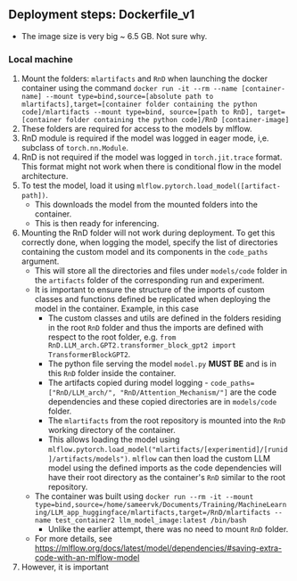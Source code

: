 ## Deployment steps: Dockerfile_v1

- The image size is very big ~ 6.5 GB. Not sure why.

### Local machine

1. Mount the folders: `mlartifacts` and `RnD` when launching the docker container using the command `docker run -it --rm --name [container-name] --mount type=bind,source=[absolute path to mlartifacts],target=[container folder containing the python code]/mlartifacts --mount type=bind, source=[path to RnD], target=[container folder containing the python code]/RnD [container-image]`
2. These folders are required for access to the models by mlflow.
3. RnD module is required if the model was logged in eager mode, i,e. subclass of `torch.nn.Module`.
4. RnD is not required if the model was logged in `torch.jit.trace` format. This format might not work when there is conditional flow in the model architecture.
5. To test the model, load it using `mlflow.pytorch.load_model([artifact-path])`.
    * This downloads the model from the mounted folders into the container.
    * This is then ready for inferencing.
6. Mounting the RnD folder will not work during deployment. To get this correctly done, when logging the model, specify the list of directories containing the custom model and its components in the `code_paths` argument. 
   * This will store all the directories and files under `models/code` folder in the `artifacts` folder of the corresponding run and experiment.
   * It is important to ensure the structure of the imports of custom classes and functions defined be replicated when deploying the model in the container. Example, in this case
     * The custom classes and utils are defined in the folders residing in the root `RnD` folder and thus the imports are defined with respect to the root folder, e.g. `from RnD.LLM_arch.GPT2.transformer_block_gpt2 import TransformerBlockGPT2`.
     * The python file serving the model `model.py` **MUST BE** and is in this `RnD` folder inside the container.
     * The artifacts copied during model logging - `code_paths=["RnD/LLM_arch/", "RnD/Attention_Mechanism/"]` are the code dependencies and these copied directories are in `models/code` folder.
     * The `mlartifacts` from the root repository is mounted into the `RnD` working directory of the container.
     * This allows loading the model using `mlflow.pytorch.load_model("mlartifacts/[experimentid]/[runid]/artifacts/models")`. `mlflow` can then load the custom LLM model using the defined imports as the code dependencies will have their root directory as the container's `RnD` similar to the root repository.
   * The container was built using `docker run --rm -it --mount type=bind,source=/home/sameervk/Documents/Training/MachineLearning/LLM_app_huggingface/mlartifacts,target=/RnD/mlartifacts --name test_container2 llm_model_image:latest /bin/bash`
     * Unlike the earlier attempt, there was no need to mount `RnD` folder.
   * For more details, see https://mlflow.org/docs/latest/model/dependencies/#saving-extra-code-with-an-mlflow-model
7. However, it is important 


